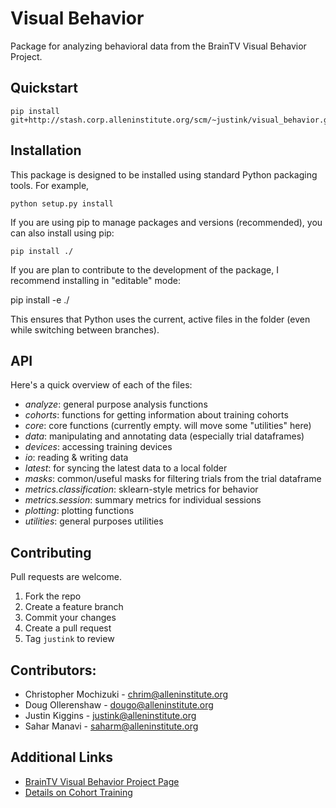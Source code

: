 Visual Behavior
==============================

Package for analyzing behavioral data from the BrainTV Visual Behavior Project.

## Quickstart

    pip install git+http://stash.corp.alleninstitute.org/scm/~justink/visual_behavior.git

## Installation

This package is designed to be installed using standard Python packaging tools. For example,

    python setup.py install

If you are using pip to manage packages and versions (recommended), you can also install using pip:

    pip install ./

If you are plan to contribute to the development of the package, I recommend installing in "editable" mode:

   pip install -e ./

This ensures that Python uses the current, active files in the folder (even while switching between branches).

## API

Here's a quick overview of each of the files:

- *analyze*: general purpose analysis functions
- *cohorts*: functions for getting information about training cohorts
- *core*: core functions (currently empty. will move some "utilities" here)
- *data*: manipulating and annotating data (especially trial dataframes)
- *devices*: accessing training devices
- *io*: reading & writing data
- *latest*: for syncing the latest data to a local folder
- *masks*: common/useful masks for filtering trials from the trial dataframe
- *metrics.classification*: sklearn-style metrics for behavior
- *metrics.session*: summary metrics for individual sessions
- *plotting*: plotting functions
- *utilities*: general purposes utilities

## Contributing

Pull requests are welcome.

1. Fork the repo
2. Create a feature branch
3. Commit your changes
4. Create a pull request
5. Tag `justink` to review

## Contributors:

- Christopher Mochizuki - chrim@alleninstitute.org
- Doug Ollerenshaw - dougo@alleninstitute.org
- Justin Kiggins - justink@alleninstitute.org
- Sahar Manavi - saharm@alleninstitute.org


## Additional Links

- [BrainTV Visual Behavior Project Page](http://confluence.corp.alleninstitute.org/display/CP/Brain+Observatory%3A+Visual+Behavior)
- [Details on Cohort Training](http://confluence.corp.alleninstitute.org/display/CP/_EXPERIMENTS)
